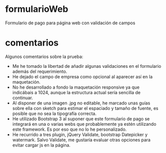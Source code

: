 # formularioWeb
Formulario de pago para página web con validación de campos

# comentarios
Algunos comentarios sobre la prueba:
- Me he tomado la libertad de añadir algunas validaciones en el formulario además del requerimiento. 
- He dejado el campo de empresa como opcional al aparecer así en la maquetación. 
- No he desarrollado a fondo la maquetación responsive ya que indicábais a 1024, aunque la estructura actual sería sencilla de continuar. 
- Al disponer de una imagen .jpg no editable, he marcado unas guías sobre ella con sketch para estimar el espaciado y tamaño de fuente, es posible que no sea la tipografía correcta.
- He utilizado Bootstrap 3 al suponer que este formulario de pago se integrará en una o varias webs que probablemente ya estén utilizando este framework. Es por eso que no lo he personalizado. 
- He recurrido a tres plugin, jQuery Validate, bootstrap Datepicker y watermark. Salvo Validate, me gustaría evaluar otras opciones para evitar cargar js en la página.
